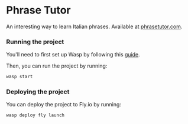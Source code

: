 # Phrase Tutor

An interesting way to learn Italian phrases. Available at [phrasetutor.com](https://phrasetutor.com/).

### Running the project

You'll need to first set up Wasp by following this [guide](https://wasp-lang.dev/docs).

Then, you can run the project by running:

```bash
wasp start
```

### Deploying the project

You can deploy the project to Fly.io by running:

```bash
wasp deploy fly launch
```
